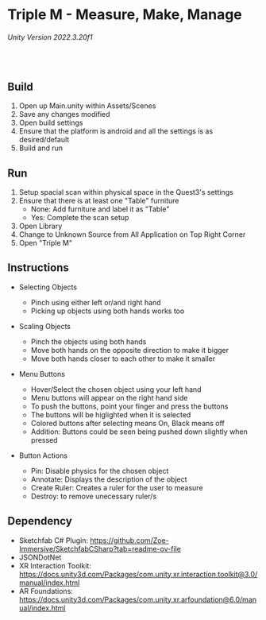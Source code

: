 # Triple M - Measure, Make, Manage
###### Unity Version 2022.3.20f1

<br>

## Build
1. Open up Main.unity within Assets/Scenes
2. Save any changes modified
3. Open build settings
4. Ensure that the platform is android and all the settings is as desired/default
5. Build and run


## Run
1. Setup spacial scan within physical space in the Quest3's settings
2. Ensure that there is at least one "Table" furniture
    - None: Add furniture and label it as "Table"
    - Yes: Complete the scan setup
3. Open Library
4. Change to Unknown Source from All Application on Top Right Corner
5. Open "Triple M"


## Instructions
- Selecting Objects
    - Pinch using either left or/and right hand
    - Picking up objects using both hands works too

- Scaling Objects
    - Pinch the objects using both hands
    - Move both hands on the opposite direction to make it bigger
    - Move both hands closer to each other to make it smaller

- Menu Buttons
    - Hover/Select the chosen object using your left hand
    - Menu buttons will appear on the right hand side
    - To push the buttons, point your finger and press the buttons
    - The buttons will be higlighted when it is selected
    - Colored buttons after selecting means On, Black means off
    - Addition: Buttons could be seen being pushed down slightly when pressed

- Button Actions
    - Pin: Disable physics for the chosen object
    - Annotate: Displays the description of the object
    - Create Ruler: Creates a ruler for the user to measure
    - Destroy: to remove unecessary ruler/s


## Dependency
- Sketchfab C# Plugin: https://github.com/Zoe-Immersive/SketchfabCSharp?tab=readme-ov-file
- JSONDotNet
- XR Interaction Toolkit: https://docs.unity3d.com/Packages/com.unity.xr.interaction.toolkit@3.0/manual/index.html
- AR Foundations: https://docs.unity3d.com/Packages/com.unity.xr.arfoundation@6.0/manual/index.html
